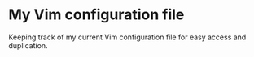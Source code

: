 My Vim configuration file
=========================

Keeping track of my current Vim configuration file for easy access and duplication.
